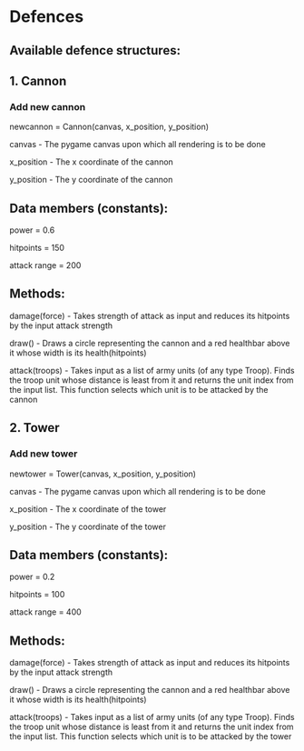 # Defences

## Available defence structures:

## 1. Cannon

### Add new cannon

newcannon = Cannon(canvas, x_position, y_position)

<p>canvas      - The pygame canvas upon which all rendering is to be done
</p><p>x_position  - The x coordinate of the cannon
</p><p>y_position  - The y coordinate of the cannon 
</p>

## Data members (constants):

<p>power           = 0.6
</p><p>hitpoints       = 150
</p><p>attack range    = 200 
</p>

## Methods:

<p>
damage(force)       -   Takes strength of attack as input and reduces its hitpoints by the input attack strength
</p>

<p>
draw()              -   Draws a circle representing the cannon and a red healthbar above it whose width is its health(hitpoints)
</p>

<p>
attack(troops)      -   Takes input as a list of army units (of any type Troop). Finds the troop unit whose distance is least from it and returns the unit index from the input list. This function selects which unit is to be attacked by the cannon
</p>

## 2. Tower

### Add new tower

newtower = Tower(canvas, x_position, y_position)

<p>canvas      - The pygame canvas upon which all rendering is to be done
</p><p>x_position  - The x coordinate of the tower
</p><p>y_position  - The y coordinate of the tower 
</p>

## Data members (constants):

<p>power           = 0.2
</p><p>hitpoints       = 100
</p><p>attack range    = 400 
</p>

## Methods:

<p>
damage(force)       -   Takes strength of attack as input and reduces its hitpoints by the input attack strength
</p>

<p>
draw()              -   Draws a circle representing the cannon and a red healthbar above it whose width is its health(hitpoints)
</p>

<p>
attack(troops)      -   Takes input as a list of army units (of any type Troop). Finds the troop unit whose distance is least from it and returns the unit index from the input list. This function selects which unit is to be attacked by the tower
</p>
